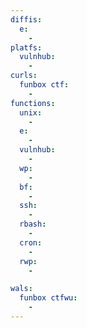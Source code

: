 ```yaml
---
diffis:
  e:
    -
platfs:
  vulnhub:
    -
curls:
  funbox ctf:
    -
functions:
  unix:
    -
  e:
    -
  vulnhub:
    -
  wp:
    -
  bf:
    -
  ssh:
    -
  rbash:
    -
  cron:
    -
  rwp:
    -

wals:
  funbox ctfwu:
    -
---
```

